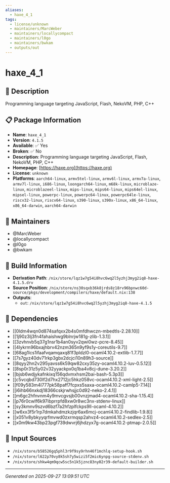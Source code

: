 ```yaml
---
aliases:
  - haxe_4_1
tags:
  - license/unknown
  - maintainers/MarcWeber
  - maintainers/locallycompact
  - maintainers/l0go
  - maintainers/bwkam
  - outputs/out
---
```


# haxe_4_1

## 📝 Description

Programming language targeting JavaScript, Flash, NekoVM, PHP, C++

## 📋 Package Information

- **Name**: `haxe_4_1`
- **Version**: `4.1.5`
- **Available**: ✅ Yes
- **Broken**: ✅ No
- **Description**: Programming language targeting JavaScript, Flash, NekoVM, PHP, C++
- **Homepage**: [https://haxe.org](https://haxe.org)
- **License**: `unknown`
- **Platforms**: `aarch64-linux`, `armv5tel-linux`, `armv6l-linux`, `armv7a-linux`, `armv7l-linux`, `i686-linux`, `loongarch64-linux`, `m68k-linux`, `microblaze-linux`, `microblazeel-linux`, `mips-linux`, `mips64-linux`, `mips64el-linux`, `mipsel-linux`, `powerpc-linux`, `powerpc64-linux`, `powerpc64le-linux`, `riscv32-linux`, `riscv64-linux`, `s390-linux`, `s390x-linux`, `x86_64-linux`, `x86_64-darwin`, `aarch64-darwin`
## 👥 Maintainers

- @MarcWeber
- @locallycompact
- @l0go
- @bwkam


## 🔧 Build Information

- **Derivation Path**: `/nix/store/lqz1w7g54i8hvc6wq2l5yzhj3myg2iq8-haxe-4.1.5.drv`
- **Source Position**: `/nix/store/ns30sqxb36k8jrds8z18rv96bpnwc60d-source/pkgs/development/compilers/haxe/default.nix:138`
- **Outputs**:
  - `out`:  `/nix/store/lqz1w7g54i8hvc6wq2l5yzhj3myg2iq8-haxe-4.1.5`

## 🔗 Dependencies

- [[0ldm4wqn0d874safqxx2b4s0mfdhwczn-mbedtls-2.28.10]]
- [[1j90z3lj3fn4fahaishwg9blnrjw181g-zlib-1.3.1]]
- [[3zvhnvb5q37g1nsr1b4an0syv2qwi0wz-pcre-8.45]]
- [[4lykrm96bxajhbrv42nzm365n9yf9s1y-coreutils-9.7]]
- [[68ag1lcs1ifaafvqamqaxq81f3pldzl0-ocaml4.10.2-extlib-1.7.7]]
- [[7s7gyz40dv71rkp3gbx2dcjci10n89h3-source]]
- [[8qyy2hn2v295yavss6k59qw82cxy35zy-ocaml4.10.2-luv-0.5.12]]
- [[8sp0r31z5y02v32yyackpx0q1ba4v8cj-dune-3.20.2]]
- [[bjsb6wdjykafnkixq156qdvmxhsm2bai-bash-5.3p3]]
- [[c5vcqbd730lf2d7hx2712jc5hkz058vc-ocaml4.10.2-xml-light-2.5]]
- [[f09y583m4l777pk58paff7fcpxs5saxa-ocaml4.10.2-camlp5-7.14]]
- [[i6ihb66nxkdj18366cskjrwhsjjc0d92-neko-2.4.1]]
- [[m6gc2hfnvnm4y9mvcgvsjb00vnzjmad4-ocaml4.10.2-sha-1.15.4]]
- [[p76r0cwlf6k97ibprrpfd8xw0r8wc3nx-stdenv-linux]]
- [[sy3kmnv9szvd6bzf7a2hfzplfckps9ll-ocaml-4.10.2]]
- [[w6xx3f5r1rp7dmkahdmzkzjqr6ax6mcj-ocaml4.10.2-findlib-1.9.8]]
- [[x051v8ybkyyqrfmvwd0zxrmqsp2ahvz4-ocaml4.10.2-sedlex-2.5]]
- [[x0m9kw43bp23pgf739dwvrj6jhdzyx7g-ocaml4.10.2-ptmap-2.0.5]]

## 📁 Input Sources

- `/nix/store/b58526gq5phl3r9f9sy9rhn46f1mchlq-setup-hook.sh`
- `/nix/store/l622p70vy8k5sh7y5wizi5f2mic6ynpg-source-stdenv.sh`
- `/nix/store/shkw4qm9qcw5sc5n1k5jznc83ny02r39-default-builder.sh`

---
*Generated on 2025-09-27 13:09:51 UTC*

